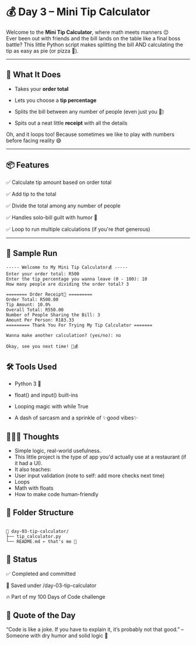 # 💰 Day 3 – Mini Tip Calculator

Welcome to the **Mini Tip Calculator**, where math meets manners 😌  
Ever been out with friends and the bill lands on the table like a final boss battle? This little Python script makes splitting the bill AND calculating the tip as easy as pie (or pizza 🍕).

---

## 🧠 What It Does

- Takes your **order total**

- Lets you choose a **tip percentage**

- Splits the bill between any number of people (even just you 🫠)

- Spits out a neat little **receipt** with all the details

Oh, and it loops too! Because sometimes we like to play with numbers before facing reality 😅

---

## 📦 Features

✅ Calculate tip amount based on order total  

✅ Add tip to the total  

✅ Divide the total among any number of people  

✅ Handles solo-bill guilt with humor 🫢  

✅ Loop to run multiple calculations (if you're *that* generous)

---

## 🧪 Sample Run

```text
----- Welcome to My Mini Tip Calculator💰 -----
Enter your order total: R500
Enter the tip percentage you wanna leave (0 - 100): 10
How many people are dividing the order total? 3

======== Order Receipt🧾 =========
Order Total: R500.00
Tip Amount: 10.0%
Overall Total: R550.00
Number of People Sharing the Bill: 3
Amount Per Person: R183.33
========= Thank You For Trying My Tip Calculator =======

Wanna make another calculation? (yes/no): no

Okay, see you next time! 👋💰

```

## 🛠️ Tools Used

- Python 3 🐍

- float() and input() built-ins

- Looping magic with while True

- A dash of sarcasm and a sprinkle of ✨good vibes✨


## 🧚🏾‍♀️ Thoughts

- Simple logic, real-world usefulness.
- This little project is the type of app you'd actually use at a restaurant (if it had a UI).
- It also teaches:
- User input validation (note to self: add more checks next time)
- Loops
- Math with floats
- How to make code human-friendly

## 📂 Folder Structure

```

📁 day-03-tip-calculator/
├── tip_calculator.py
└── README.md ← that's me 👀

```

## 📌 Status

✅ Completed and committed

📁 Saved under /day-03-tip-calculator

🔥 Part of my 100 Days of Code challenge

## 💭 Quote of the Day

“Code is like a joke. If you have to explain it, it’s probably not that good.”
– Someone with dry humor and solid logic 🧠

